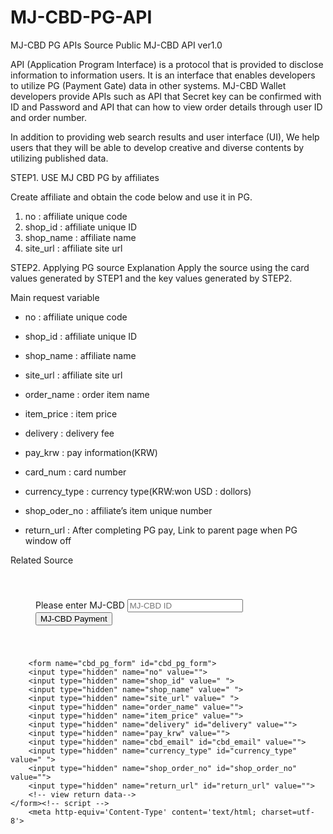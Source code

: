 

# MJ-CBD-PG-API
MJ-CBD PG APIs Source
Public MJ-CBD API ver1.0 

API (Application Program Interface) is a protocol that is provided to disclose information to information users. 
It is an interface that enables developers to utilize PG (Payment Gate) data in other systems. 
MJ-CBD Wallet developers provide APIs such as API that Secret key can be confirmed with ID and Password and 
API that can how to view order details through user ID and order number.


In addition to providing web search results and user interface (UI), 
We help users that they will be able to develop creative and diverse contents by utilizing published data.



STEP1. USE MJ CBD PG by affiliates

Create affiliate and obtain the code below and use it in PG.
1) no : affiliate unique code
2) shop_id : affiliate unique ID
3) shop_name : affiliate name
4) site_url : affiliate site url 


STEP2. Applying PG source
Explanation
Apply the source using the card values generated by STEP1 and the key values generated by STEP2.

Main request variable
- no : affiliate unique code
- shop_id : affiliate unique ID
- shop_name : affiliate name
- site_url : affiliate site url 

- order_name : order item name
- item_price : item price
- delivery : delivery fee
- pay_krw : pay information(KRW)
- card_num : card number
- currency_type : currency type(KRW:won USD : dollors)
- shop_oder_no : affiliate’s item unique number
- return_url : After completing PG pay, Link to parent page when PG window off

Related Source

<!-- 버튼html-->
<div class="table-responsive text-center" style='padding:40px;>
        <span style='color:#ff0000;font-weight:700;margin-right:15px;padding:10px;'>Please enter MJ-CBD</span>
        <input type="text" name="od_cbd_email" id="od_cbd_email" clasee="peps_input" required placeholder="MJ-CBD ID" onchange="insert_form_data(this.value);" required>
        <input type="button" value="MJ-CBD Payment" id="btn_order2" onclick="windowSize()" class="peps_btn" style="display:''"></div>


<!-- form html-->
        <form name="cbd_pg_form" id="cbd_pg_form">
        <input type="hidden" name="no" value="">
        <input type="hidden" name="shop_id" value=" ">
        <input type="hidden" name="shop_name" value=" ">
        <input type="hidden" name="site_url" value=" ">
        <input type="hidden" name="order_name" value="">
        <input type="hidden" name="item_price" value="">
        <input type="hidden" name="delivery" id="delivery" value="">
        <input type="hidden" name="pay_krw" value="">
        <input type="hidden" name="cbd_email" id="cbd_email" value="">
        <input type="hidden" name="currency_type" id="currency_type" value=" ">
        <input type="hidden" name="shop_order_no" id="shop_order_no" value="">
        <input type="hidden" name="return_url" id="return_url" value="">
        <!-- view return data-->
    </form><!-- script -->
        <meta http-equiv='Content-Type' content='text/html; charset=utf-8'>
<script>
        function windowSize() {
             var myForm = document.cbd_pg_form;
             window.open("","cbd_pg_form","toolbar=no, width=700, height=680, directories=no, status=no,    scrollorbars=no, resizable=no");
//             myForm.action ="https://pg.mj-cbd.tech/?gap=pg/card_pg";
             myForm.action ="https://pg.goodpay.io/?gap=pg/card_pg";
             myForm.method="post";
             myForm.target="cbd_pg_form";
             myForm.submit();
        }

        function insert_form_data(data_abc) {
                $('#cbd_email').val(data_abc);
        }
    </script>

